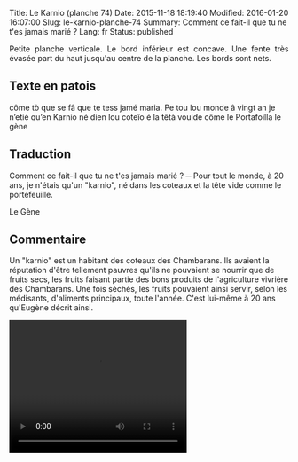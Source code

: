 Title: Le Karnio (planche 74)
Date: 2015-11-18 18:19:40
Modified: 2016-01-20 16:07:00
Slug: le-karnio-planche-74
Summary: Comment ce fait-il que tu ne t'es jamais marié ?
Lang: fr
Status: published

<p style="text-align:justify;">Petite planche verticale. Le bord inférieur est concave. Une fente très évasée part du haut jusqu'au centre de la planche. Les bords sont nets.</p>

<figure class="image-block" style="float: right;">
  <img alt="" src="{static}/images/planche_74.png">
  <figcaption style="max-width: 259px"></figcaption>
</figure>


## Texte en patois

côme  tò  que  se  fâ  que  te  tess  jamé  maria.  Pe  tou  lou  monde  â  vingt  an je n’etié  qu’en  Karnio  né  dien  lou  coteîo  é  la  têtà  vouide  côme  le  Portafoilla                    le gène

## Traduction

Comment ce fait-il que tu ne t'es jamais marié ?
─  Pour tout le monde, à 20 ans, je n'étais qu'un "karnio", né dans les coteaux et la tête vide comme le portefeuille.

Le Gène

## Commentaire

Un "karnio" est un habitant des coteaux des Chambarans. Ils avaient la réputation d'être tellement pauvres qu'ils ne pouvaient se nourrir que de fruits secs, les fruits faisant partie des bons produits de l'agriculture vivrière des Chambarans. Une fois séchés, les fruits pouvaient ainsi servir, selon les médisants, d'aliments principaux, toute l'année.
C'est lui-même à  20 ans qu'Eugène décrit ainsi.

<video width="320" height="240" controls>
  <source src="https://d1njpgd0ygatdn.cloudfront.net/video_74.mp4" type="video/mp4">
</video>
